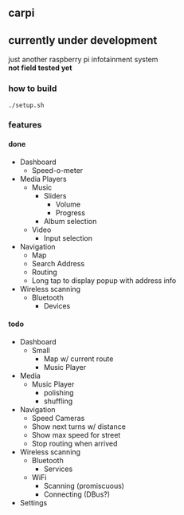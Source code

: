 ## carpi
## currently under development
just another raspberry pi infotainment system<br>
<b>not field tested yet</b>
<br>
### how to build
```
./setup.sh
```
### features
#### done
- Dashboard
    - Speed-o-meter
- Media Players
    - Music
        - Sliders
            - Volume
            - Progress
        - Album selection
    - Video
        - Input selection
- Navigation
    - Map
    - Search Address
    - Routing
    - Long tap to display popup with address info
- Wireless scanning
    - Bluetooth
        - Devices
#### todo
- Dashboard
    - Small
        - Map w/ current route
        - Music Player
- Media
    - Music Player
        - polishing
        - shuffling
- Navigation
    - Speed Cameras
    - Show next turns w/ distance
    - Show max speed for street
    - Stop routing when arrived
- Wireless scanning
    - Bluetooth
        - Services
    - WiFi
        - Scanning (promiscuous)
        - Connecting (DBus?)
- Settings